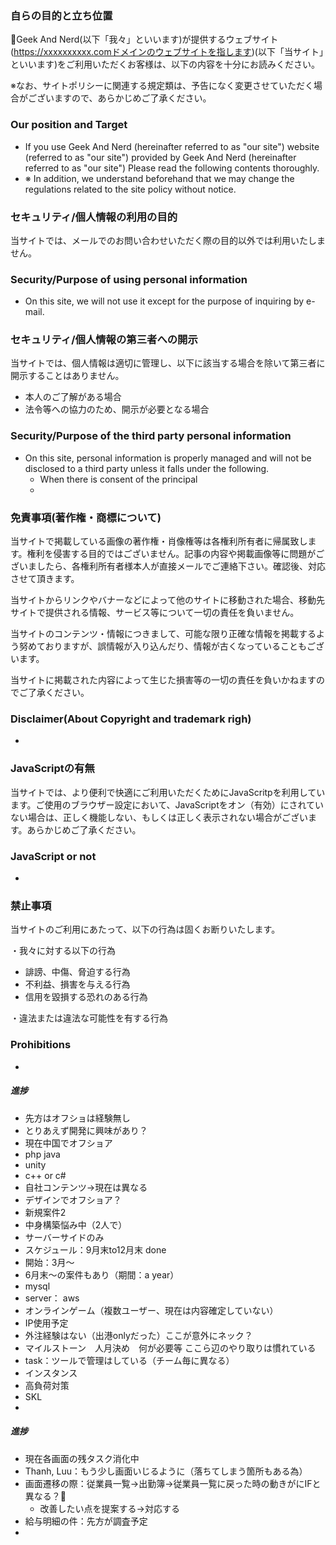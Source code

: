 ### 自らの目的と立ち位置

Geek And Nerd(以下「我々」といいます)が提供するウェブサイト(https://xxxxxxxxxx.comドメインのウェブサイトを指します)(以下「当サイト」といいます)をご利用いただくお客様は、以下の内容を十分にお読みください。

※なお、サイトポリシーに関連する規定類は、予告になく変更させていただく場合がございますので、あらかじめご了承ください。

### Our position and Target
 - If you use Geek And Nerd (hereinafter referred to as "our site") website (referred to as "our site") provided by Geek And Nerd (hereinafter referred to as "our site") Please read the following contents thoroughly.
 - ※ In addition, we understand beforehand that we may change the regulations related to the site policy without notice.


### セキュリティ/個人情報の利用の目的

当サイトでは、メールでのお問い合わせいただく際の目的以外では利用いたしません。


### Security/Purpose of using personal information
 - On this site, we will not use it except for the purpose of inquiring by e-mail.



### セキュリティ/個人情報の第三者への開示

当サイトでは、個人情報は適切に管理し、以下に該当する場合を除いて第三者に開示することはありません。

- 本人のご了解がある場合
- 法令等への協力のため、開示が必要となる場合

### Security/Purpose of the third party personal information
 - On this site, personal information is properly managed and will not be disclosed to a third party unless it falls under the following.
   - When there is consent of the principal
   - 

### 免責事項(著作権・商標について)

当サイトで掲載している画像の著作権・肖像権等は各権利所有者に帰属致します。権利を侵害する目的ではございません。記事の内容や掲載画像等に問題がございましたら、各権利所有者様本人が直接メールでご連絡下さい。確認後、対応させて頂きます。

当サイトからリンクやバナーなどによって他のサイトに移動された場合、移動先サイトで提供される情報、サービス等について一切の責任を負いません。

当サイトのコンテンツ・情報につきまして、可能な限り正確な情報を掲載するよう努めておりますが、誤情報が入り込んだり、情報が古くなっていることもございます。

当サイトに掲載された内容によって生じた損害等の一切の責任を負いかねますのでご了承ください。

### Disclaimer(About Copyright and trademark righ)
 - 

### JavaScriptの有無

当サイトでは、より便利で快適にご利用いただくためにJavaScritpを利用しています。ご使用のブラウザー設定において、JavaScriptをオン（有効）にされていない場合は、正しく機能しない、もしくは正しく表示されない場合がございます。あらかじめご了承ください。


### JavaScript or not
 - 

### 禁止事項

当サイトのご利用にあたって、以下の行為は固くお断りいたします。

・我々に対する以下の行為

- 誹謗、中傷、脅迫する行為
- 不利益、損害を与える行為
- 信用を毀損する恐れのある行為

・違法または違法な可能性を有する行為

### Prohibitions
 - 



##### 進捗
 - 先方はオフショは経験無し
 - とりあえず開発に興味があり？
 - 現在中国でオフショア
 - php java
 - unity
 - c++ or c#
 - 自社コンテンツ→現在は異なる
 - デザインでオフショア？
 - 新規案件2
 - 中身構築悩み中（2人で）
 - サーバーサイドのみ
 - スケジュール：9月末to12月末 done
 - 開始：3月〜
 - 6月末〜の案件もあり（期間：a year）
 - mysql
 - server： aws
 - オンラインゲーム（複数ユーザー、現在は内容確定していない）
 - IP使用予定
 - 外注経験はない（出港onlyだった）ここが意外にネック？
 - マイルストーン　人月決め　何が必要等 ここら辺のやり取りは慣れている
 - task：ツールで管理はしている（チーム毎に異なる）
 - インスタンス
 - 高負荷対策
 - SKL
 - 

##### 進捗
 - 現在各画面の残タスク消化中
 - Thanh, Luu：もう少し画面いじるように（落ちてしまう箇所もある為）
 - 画面遷移の際：従業員一覧→出勤簿→従業員一覧に戻った時の動きがにIFと異なる？
   - 改善したい点を提案する→対応する
 - 給与明細の件：先方が調査予定
 - 